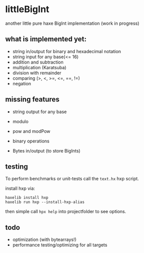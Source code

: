 # littleBigInt
another little pure haxe BigInt implementation (work in progress)

## what is implemented yet:

- string in/output for binary and hexadecimal notation
- string input for any base(<= 16)
- addition and subtraction
- multiplication (Karatsuba)
- division with remainder
- comparing (>, <, >=, <=, ==, !=)
- negation


## missing features

- string output for any base
- modulo
- pow and modPow
- binary operations

- Bytes in/output (to store BigInts)


## testing

To perform benchmarks or unit-tests call the `text.hx` hxp script. 
  
install hxp via:
```
haxelib install hxp
haxelib run hxp --install-hxp-alias
```

then simple call `hpx help` into projectfolder to see options.


## todo

- optimization (with bytearrays!)
- performance testing/optimizing for all targets